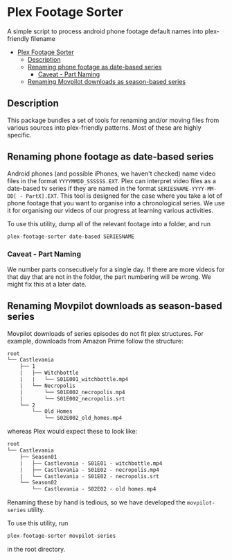 <!--- Copyright (c) 2023 Benjamin Mummery -->

# Plex Footage Sorter

A simple script to process android phone footage default names into plex-friendly filename

<!--TOC-->

- [Plex Footage Sorter](#plex-footage-sorter)
  - [Description](#description)
  - [Renaming phone footage as date-based series](#renaming-phone-footage-as-date-based-series)
    - [Caveat - Part Naming](#caveat---part-naming)
  - [Renaming Movpilot downloads as season-based series](#renaming-movpilot-downloads-as-season-based-series)

<!--TOC-->

## Description

This package bundles a set of tools for renaming and/or moving files from various sources into plex-friendly patterns.
Most of these are highly specific.

## Renaming phone footage as date-based series

Android phones (and possible iPhones, we haven't checked) name video files in the format `YYYYMMDD_SSSSSS.EXT`.
Plex can interpret video files as a date-based tv series if they are named in the format `SERIESNAME-YYYY-MM-DD[ - PartX].EXT`.
This tool is designed for the case where you take a lot of phone footage that you want to organise into a chronological series.
We use it for organising our videos of our progress at learning various activities.

To use this utility, dump all of the relevant footage into a folder, and run

```bash
plex-footage-sorter date-based SERIESNAME
```

### Caveat - Part Naming

We number parts consecutively for a single day.
If there are more videos for that day that are not in the folder, the part numbering will be wrong.
We might fix this at a later date.

## Renaming Movpilot downloads as season-based series

Movpilot downloads of series episodes do not fit plex structures.
For example, downloads from Amazon Prime follow the structure:

```txt
root
└── Castlevania
    ├── 1
    |   ├── Witchbottle
    |   |   └── S01E001_witchbottle.mp4
    |   └── Necropolis
    |       └── S01E002_necropolis.mp4
    |       └── S01E002_necropolis.srt
    └── 2
        └── Old Homes
            └── S02E002_old_homes.mp4
```

whereas Plex would expect these to look like:

```txt
root
└── Castlevania
    ├── Season01
    |   ├── Castlevania - S01E01 - witchbottle.mp4
    |   ├── Castlevania - S01E02 - necropolis.mp4
    |   └── Castlevania - S01E02 - necropolis.srt
    └── Season02
        └── Castlevania - S02E02 - old homes.mp4
```

Renaming these by hand is tedious, so we have developed the `movpilot-series` utility.

To use this utility, run

```bash
plex-footage-sorter movpilot-series
```

in the root directory.
